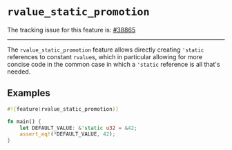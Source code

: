 # `rvalue_static_promotion`

The tracking issue for this feature is: [#38865]

[#38865]: https://github.com/rust-lang/rust/issues/38865

------------------------

The `rvalue_static_promotion` feature allows directly creating `'static` references to
constant `rvalue`s, which in particular allowing for more concise code in the common case
in which a `'static` reference is all that's needed.


## Examples

```rust
#![feature(rvalue_static_promotion)]

fn main() {
    let DEFAULT_VALUE: &'static u32 = &42;
    assert_eq!(*DEFAULT_VALUE, 42);
}
```
